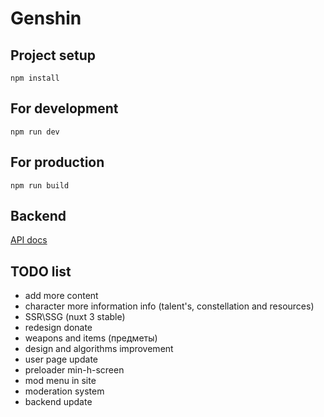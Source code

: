 # Genshin

## Project setup

```
npm install
```

## For development

```
npm run dev
```

## For production

```
npm run build
```

## Backend

[API docs](https://github.com/bot08/genshin-journey-API-docs)

## TODO list
+ add more content
+ character more information info (talent's, constellation and resources)
+ SSR\SSG (nuxt 3 stable)
+ redesign donate
+ weapons and items (предметы)
+ design and algorithms improvement
+ user page update
+ preloader min-h-screen
+ mod menu in site
+ moderation system
+ backend update